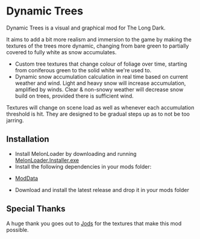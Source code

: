 # Dynamic Trees

Dynamic Trees is a visual and graphical mod for The Long Dark. 

It aims to add a bit more realism and immersion to the game by making the textures of the trees more dynamic, changing from bare green to partially covered to fully white as snow accumulates.

* Custom tree textures that change colour of foliage over time, starting from coniferous green to the solid white we're used to.
* Dynamic snow accumulation calculation in real time based on current weather and wind. Light and heavy snow will increase accumulation, amplified by winds. Clear & non-snowy weather will decrease snow build on trees, provided there is sufficient wind.
  
Textures will change on scene load as well as whenever each accumulation threshold is hit. They are designed to be gradual steps up as to not be too jarring.

## Installation

* Install MelonLoader by downloading and running [MelonLoader.Installer.exe](https://github.com/HerpDerpinstine/MelonLoader/releases/latest/download/MelonLoader.Installer.exe)
* Install the following dependencies in your mods folder: 

- [ModData](https://github.com/dommrogers/ModData/releases/latest)

* Download and install the latest release and drop it in your mods folder

## Special Thanks

A huge thank you goes out to [Jods](https://github.com/Jods-Its) for the textures that make this mod possible.
